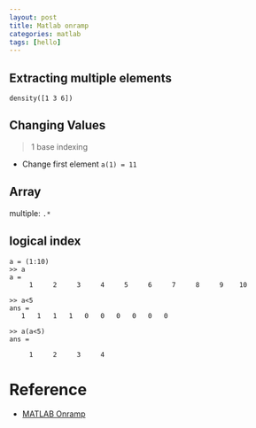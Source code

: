 ```yaml
---
layout: post
title: Matlab onramp
categories: matlab
tags: [hello]
---
```


## Extracting multiple elements
```
density([1 3 6])
```

## Changing Values
> 1 base indexing

- Change first element `a(1) = 11`


## Array 
multiple: `.*`

## logical index
```
a = (1:10)
>> a
a =
     1     2     3     4     5     6     7     8     9    10

>> a<5
ans =
   1   1   1   1   0   0   0   0   0   0

>> a(a<5)
ans =

     1     2     3     4
```
# Reference
- [MATLAB Onramp](https://www.mathworks.com/learn/tutorials/matlab-onramp.html)